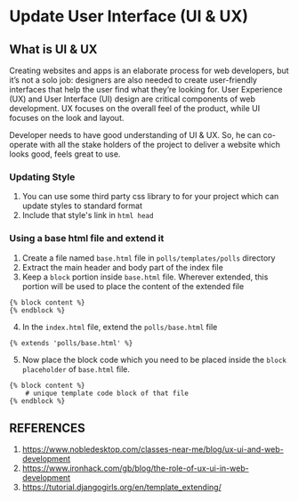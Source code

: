 # Update User Interface (UI & UX)

## What is UI & UX
Creating websites and apps is an elaborate process for web developers, but it’s not a solo job: designers are also needed to create user-friendly interfaces that help the user find what they’re looking for. User Experience (UX) and User Interface (UI) design are critical components of web development. UX focuses on the overall feel of the product, while UI focuses on the look and layout.

Developer needs to have good understanding of UI & UX. So, he can co-operate with all the stake holders of the project to deliver a website which looks good, feels great to use.

### Updating Style
1. You can use some third party css library to for your project which can update styles to standard format
2. Include that style's link in `html head`

### Using a base html file and extend it
1. Create a file named `base.html` file in `polls/templates/polls` directory
2. Extract the main header and body part of the index file
3. Keep a `block` portion inside `base.html` file. Wherever extended, this portion will be used to place the content of the extended file
```
{% block content %}
{% endblock %}
```
4. In the `index.html` file, extend the `polls/base.html` file
```
{% extends 'polls/base.html' %}
```
5. Now place the block code which you need to be placed inside the `block placeholder` of `base.html` file.
```
{% block content %}
    # unique template code block of that file
{% endblock %}
```


## REFERENCES
1. https://www.nobledesktop.com/classes-near-me/blog/ux-ui-and-web-development
2. https://www.ironhack.com/gb/blog/the-role-of-ux-ui-in-web-development
3. https://tutorial.djangogirls.org/en/template_extending/